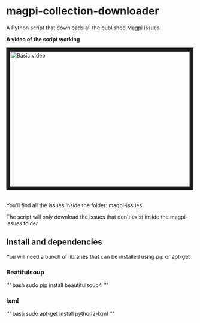 # magpi-collection-downloader

A Python script that downloads all the published Magpi issues

**A video of the script working**

  <a href="https://youtu.be/C96GMvPyoRg
  " target="_blank"><img src="http://img.youtube.com/vi/C96GMvPyoRg/0.jpg"
  alt="Basic video" width="480" height="360" border="10" /></a>
  <br><br>

You'll find all the issues inside the folder: magpi-issues

The script will only download the issues that don't exist inside the magpi-issues folder

## Install and dependencies

You will need a bunch of libraries that can be installed using pip or apt-get

### Beatifulsoup

''' bash
sudo pip install beautifulsoup4
'''

### lxml

''' bash
sudo apt-get install python2-lxml
'''
